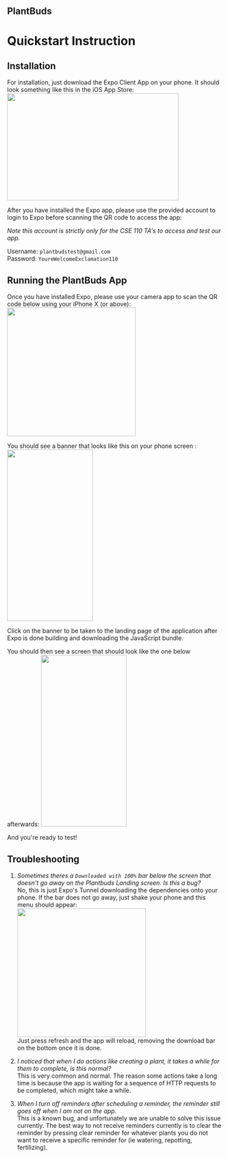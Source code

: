 PlantBuds
--

# Quickstart Instruction

## Installation
For installation, just download the Expo Client App on your phone. It should look something like this in the iOS App Store: 
<img src="https://miro.medium.com/max/2400/1*0hyTqJ_7z9rvXE9qFdcAEg.png" width="400" height="250"/>

After you have installed the Expo app, please use the provided account to login to Expo before scanning the QR code to access the app: 

*Note this account is strictly only for the CSE 110 TA's to access and test our app.* 

Username: `plantbudstest@gmail.com`  
Password: `YoureWelcomeExclamation110`  

## Running the PlantBuds App

Once you have installed Expo, please use your camera app to scan the QR code below using your iPhone X (or above):
<img src="https://i.imgur.com/QaeLoMe.png" width="300" height="300"/>

You should see a banner that looks like this on your phone screen : 
<img src="https://i.imgur.com/snMpuD7.jpeg" width="200" height="400"/>

Click on the banner to be taken to the landing page of the application after Expo is done building and downloading the JavaScript bundle.

You should then see a screen that should look like the one below afterwards: 
<img src="https://i.imgur.com/DunqwMN.jpeg"  width="200" height="400"/>

And you're ready to test! 

## Troubleshooting
1. *Sometimes theres a `Downloaded with 100%` bar below the screen that doesn't go away on the Plantbuds Landing screen. Is this a bug?*<br/>
No, this is just Expo's Tunnel downloading the dependencies onto your phone. If the bar does not go away, just shake your phone and this menu should appear: <br/>
<img src="https://docs.expo.io/static/images/developer-menu.png" width="300"> <br/>
Just press refresh and the app will reload, removing the download bar on the bottom once it is done.  <br />

2.  *I noticed that when I do actions like creating a plant, it takes a while for them to complete, is this normal?* <br/>
 This is very common and normal. The reason some actions take a long time is because the app is waiting  for a sequence of HTTP requests to be completed, which might take a while. <br />
 
3. *When I turn off reminders after scheduling a reminder, the reminder still goes off when I am not on the app.*<br />
  This is a known bug, and unfortunately we are unable to solve this issue currently. The best way to not receive reminders currently is to clear the reminder by pressing clear reminder for whatever plants you do not want to receive a specific reminder for (ie watering, repotting, fertilizing). 